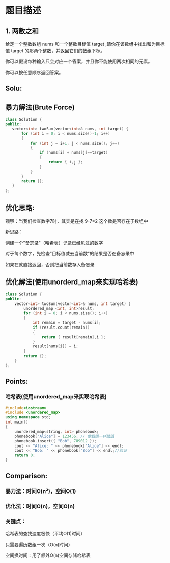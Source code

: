 # 题目描述

## 1. 两数之和

给定一个整数数组 nums 和一个整数目标值 target ,请你在该数组中找出和为目标值 target 的那两个整数，并返回它们的数组下标。

你可以假设每种输入只会对应一个答案，并且你不能使用两次相同的元素。

你可以按任意顺序返回答案。

## Solu:
## 暴力解法(Brute Force)
```C++
class Solution {
public:
   vector<int> twoSum(vector<int>& nums, int target) {
       for (int i = 0; i < nums.size()-1; i++)
       {
           for (int j = i+1; j < nums.size(); j++)
           {
               if (nums[i] + nums[j]==target)
               {
                   return { i,j };
               }
           }
       }
       return {};
   }
};

```
## 优化思路:

观察：当我们检查数字7时，其实是在找 9-7=2 这个数是否存在于数组中

新思路：

创建一个"备忘录"（哈希表）记录已经见过的数字

对于每个数字，先检查"目标值减去当前数"的结果是否在备忘录中

如果在就直接返回，否则把当前数存入备忘录

## 优化解法(使用unorderd_map来实现哈希表)

```C++
class Solution {
public:
    vector<int> twoSum(vector<int>& nums, int target) {
        unordered_map <int, int>result;
        for (int i = 0; i < nums.size(); i++)
        {
            int remain = target - nums[i];
            if (result.count(remain))
            {
                return { result[remain],i };
            }
            result[nums[i]] = i;
        }
        return {};
    }
};
```

## Points:

### 哈希表(使用unordered_map来实现哈希表)
```C++
#include<iostream>
#include <unordered_map>
using namespace std;
int main()
{
	unordered_map<string, int> phonebook;
	phonebook["Alice"] = 123456; // 像数组一样赋值
	phonebook.insert({ "Bob", 789012 });
	cout << "Alice: " << phonebook["Alice"] << endl;
	cout << "Bob: " << phonebook["Bob"] << endl;//验证
	return 0;
}
```

## Comparison:

### 暴力法：时间O(n²)，空间O(1)

### 优化法：时间O(n)，空间O(n)

### 关键点：

哈希表的查找速度极快（平均O(1)时间）

只需要遍历数组一次（O(n)时间）

空间换时间：用了额外O(n)空间存储哈希表